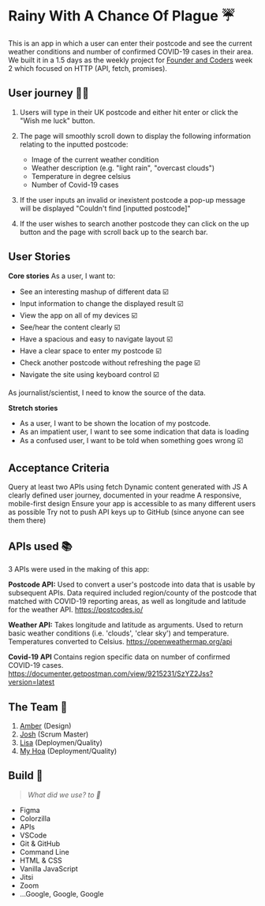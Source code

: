 # Rainy With A Chance Of Plague ☔

This is an app in which a user can enter their postcode and see the current weather conditions and number of confirmed COVID-19 cases in their area. 
We built it in a 1.5 days as the weekly project for [Founder and Coders](https://www.foundersandcoders.com/) week 2 which focused on HTTP (API, fetch, promises).

## User journey 🧚‍♀️

1. Users will type in their UK postcode and either hit enter or click the "Wish me luck" button. 
2. The page will smoothly scroll down to display the following information relating to the inputted postcode:

    - Image of the current weather condition
    - Weather description (e.g. "light rain", "overcast clouds")
    - Temperature in degree celsius
    - Number of Covid-19 cases

3. If the user inputs an invalid or inexistent postcode a pop-up message will be displayed "Couldn't find [inputted postcode]"
4. If the user wishes to search another postcode they can click on the up button and the page with scroll back up to the search bar.

## User Stories

**Core stories**
As a user, I want to:

* See an interesting mashup of different data ☑️
* Input information to change the displayed result ☑️
* View the app on all of my devices ☑️
* See/hear the content clearly ☑️
* Have a spacious and easy to navigate layout ☑️
* Have a clear space to enter my postcode ☑️
* Check another postcode without refreshing the page ☑️
* Navigate the site using keyboard control ☑️

As journalist/scientist, I need to know the source of the data.

**Stretch stories**

* As a user, I want to be shown the location of my postcode. 
* As an impatient user, I want to see some indication that data is loading 
* As a confused user, I want to be told when something goes wrong ☑️

## Acceptance Criteria
Query at least two APIs using fetch
Dynamic content generated with JS
A clearly defined user journey, documented in your readme
A responsive, mobile-first design
Ensure your app is accessible to as many different users as possible
Try not to push API keys up to GitHub (since anyone can see them there)

## APIs used 📚

3 APIs were used in the making of this app:

**Postcode API:**
Used to convert a user's postcode into data that is usable by subsequent APIs.
Data required included region/county of the postcode that matched with COVID-19 reporting areas, as well as longitude and latitude for the weather API.
https://postcodes.io/

**Weather API:**
Takes longitude and latitude as arguments. Used to return basic weather conditions (i.e. 'clouds', 'clear sky') and temperature. Temperatures converted to Celsius.
https://openweathermap.org/api

**Covid-19 API**
Contains region specific data on number of confirmed COVID-19 cases. 
https://documenter.getpostman.com/view/9215231/SzYZ2Jss?version=latest

## The Team 🧠

1. [Amber](https://github.com/amberrignell) (Design)
2. [Josh](https://github.com/jhart5) (Scrum Master)
3. [Lisa](https://github.com/LiCern) (Deploymen/Quality)
4. [My Hoa](https://github.com/mhtien) (Deployment/Quality)


## Build :hammer:

> *What did we use? to :wrench:*

- Figma
- Colorzilla 
- APIs 
- VSCode
- Git & GitHub
- Command Line
- HTML & CSS
- Vanilla JavaScript
- Jitsi
- Zoom
- ...Google, Google, Google


